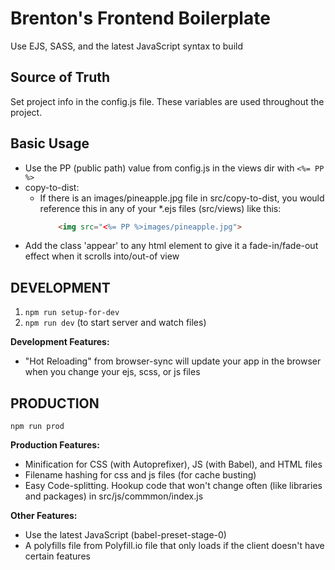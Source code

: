 # Brenton's Frontend Boilerplate
Use EJS, SASS, and the latest JavaScript syntax to build 

## Source of Truth
Set project info in the config.js file. These variables are used throughout the project.

## Basic Usage
- Use the PP (public path) value from config.js in the views dir with `<%= PP %>`
- copy-to-dist:
    - If there is an images/pineapple.jpg file in src/copy-to-dist, you would reference this in any of your *.ejs files (src/views) like this:
        ```html
            <img src="<%= PP %>images/pineapple.jpg">
        ```
- Add the class 'appear' to any html element to give it a fade-in/fade-out effect when it scrolls into/out-of view

## DEVELOPMENT

1. ```npm run setup-for-dev```
2. ```npm run dev``` (to start server and watch files)

**Development Features:**
- "Hot Reloading" from browser-sync will update your app in the browser when you change your ejs, scss, or js files

## PRODUCTION

```npm run prod```

**Production Features:**
- Minification for CSS (with Autoprefixer), JS (with Babel), and HTML files
- Filename hashing for css and js files (for cache busting)
- Easy Code-splitting. Hookup code that won't change often (like libraries and packages) in src/js/commmon/index.js

**Other Features:**
- Use the latest JavaScript (babel-preset-stage-0)
- A polyfills file from Polyfill.io file that only loads if the client doesn't have certain features
